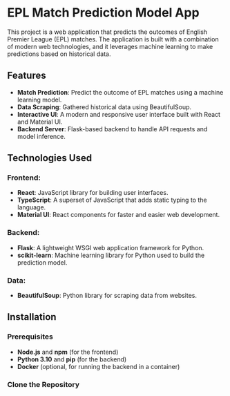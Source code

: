 # EPL Match Prediction Model App

This project is a web application that predicts the outcomes of English Premier League (EPL) matches. The application is built with a combination of modern web technologies, and it leverages machine learning to make predictions based on historical data.

## Features

- **Match Prediction**: Predict the outcome of EPL matches using a machine learning model.
- **Data Scraping**: Gathered historical data using BeautifulSoup.
- **Interactive UI**: A modern and responsive user interface built with React and Material UI.
- **Backend Server**: Flask-based backend to handle API requests and model inference.

## Technologies Used

### Frontend:

- **React**: JavaScript library for building user interfaces.
- **TypeScript**: A superset of JavaScript that adds static typing to the language.
- **Material UI**: React components for faster and easier web development.

### Backend:

- **Flask**: A lightweight WSGI web application framework for Python.
- **scikit-learn**: Machine learning library for Python used to build the prediction model.

### Data:

- **BeautifulSoup**: Python library for scraping data from websites.

## Installation

### Prerequisites

- **Node.js** and **npm** (for the frontend)
- **Python 3.10** and **pip** (for the backend)
- **Docker** (optional, for running the backend in a container)

### Clone the Repository
